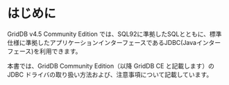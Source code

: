 # はじめに

GridDB v4.5 Community Edition では、SQL92に準拠したSQLとともに、標準仕様に準拠したアプリケーションインターフェースであるJDBC(Javaインターフェース)を利用できます。

本書では、GridDB Community Edition（以降 GridDB CE と記載します）のJDBC ドライバの取り扱い方法および、注意事項について記載しています。
